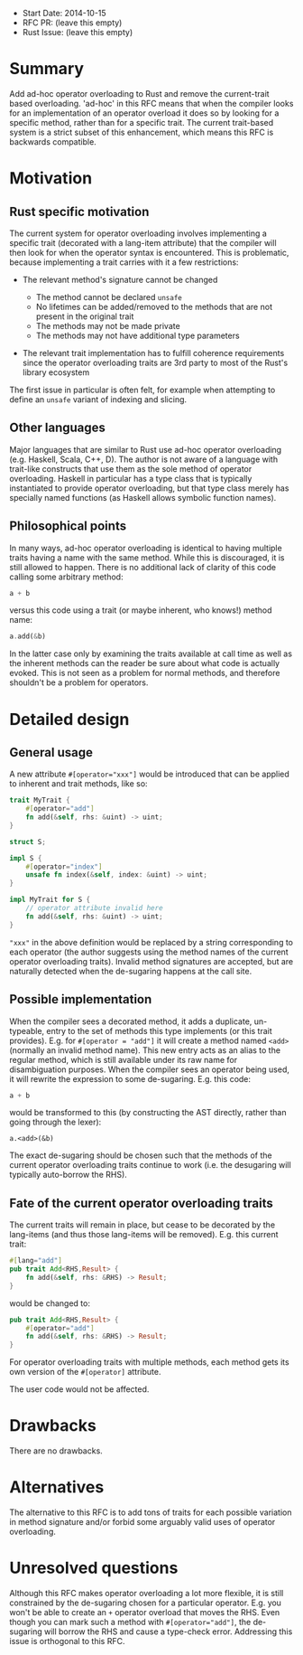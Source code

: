 - Start Date: 2014-10-15
- RFC PR: (leave this empty)
- Rust Issue: (leave this empty)

# Summary

Add ad-hoc operator overloading to Rust and remove the current-trait based 
overloading. 'ad-hoc' in this RFC means that when the compiler looks for an 
implementation of an operator overload it does so by looking for a specific 
method, rather than for a specific trait. The current trait-based system is a 
strict subset of this enhancement, which means this RFC is backwards 
compatible.

# Motivation

## Rust specific motivation

The current system for operator overloading involves implementing a specific 
trait (decorated with a lang-item attribute) that the compiler will then look 
for when the operator syntax is encountered. This is problematic, because 
implementing a trait carries with it a few restrictions:

* The relevant method's signature cannot be changed
    * The method cannot be declared `unsafe`
    * No lifetimes can be added/removed to the methods that are not present in
      the original trait
    * The methods may not be made private
    * The methods may not have additional type parameters

* The relevant trait implementation has to fulfill coherence requirements since 
  the operator overloading traits are 3rd party to most of the Rust's library 
  ecosystem

The first issue in particular is often felt, for example when attempting to 
define an `unsafe` variant of indexing and slicing.

## Other languages

Major languages that are similar to Rust use ad-hoc operator overloading (e.g. 
Haskell, Scala, C++, D). The author is not aware of a language with trait-like 
constructs that use them as the sole method of operator overloading. Haskell in 
particular has a type class that is typically instantiated to provide operator 
overloading, but that type class merely has specially named functions (as 
Haskell allows symbolic function names).

## Philosophical points

In many ways, ad-hoc operator overloading is identical to having multiple 
traits having a name with the same method. While this is discouraged, it is 
still allowed to happen. There is no additional lack of clarity of this code 
calling some arbitrary method:

```rust
a + b
```

versus this code using a trait (or maybe inherent, who knows!) method name:

```rust
a.add(&b)
```

In the latter case only by examining the traits available at call time as well 
as the inherent methods can the reader be sure about what code is actually 
evoked. This is not seen as a problem for normal methods, and therefore 
shouldn't be a problem for operators.

# Detailed design

## General usage

A new attribute `#[operator="xxx"]` would be introduced that can be applied to 
inherent and trait methods, like so:

```rust
trait MyTrait {
    #[operator="add"]
    fn add(&self, rhs: &uint) -> uint;
}

struct S;

impl S {
    #[operator="index"]
    unsafe fn index(&self, index: &uint) -> uint;
}

impl MyTrait for S {
    // operator attribute invalid here
    fn add(&self, rhs: &uint) -> uint;
}
```

`"xxx"` in the above definition would be replaced by a string corresponding to 
each operator (the author suggests using the method names of the current 
operator overloading traits). Invalid method signatures are accepted, but are 
naturally detected when the de-sugaring happens at the call site.

## Possible implementation

When the compiler sees a decorated method, it adds a duplicate, un-typeable, 
entry to the set of methods this type implements (or this trait provides). E.g. 
for `#[operator = "add"]` it will create a method named `<add>` (normally an 
invalid method name). This new entry acts as an alias to the regular method, 
which is still available under its raw name for disambiguation purposes. When 
the compiler sees an operator being used, it will rewrite the expression to 
some de-sugaring. E.g. this code:

```rust
a + b
```

would be transformed to this (by constructing the AST directly, rather than 
going through the lexer):

```
a.<add>(&b)
```

The exact de-sugaring should be chosen such that the methods of the current 
operator overloading traits continue to work (i.e. the desugaring will 
typically auto-borrow the RHS).

## Fate of the current operator overloading traits

The current traits will remain in place, but cease to be decorated by the 
lang-items (and thus those lang-items will be removed). E.g. this current trait:

```rust
#[lang="add"]
pub trait Add<RHS,Result> {
    fn add(&self, rhs: &RHS) -> Result;
}
```

would be changed to:

```rust
pub trait Add<RHS,Result> {
    #[operator="add"]
    fn add(&self, rhs: &RHS) -> Result;
}
```

For operator overloading traits with multiple methods, each method gets its own 
version of the `#[operator]` attribute.

The user code would not be affected.

# Drawbacks

There are no drawbacks.

# Alternatives

The alternative to this RFC is to add tons of traits for each possible 
variation in method signature and/or forbid some arguably valid uses of 
operator overloading.

# Unresolved questions

Although this RFC makes operator overloading a lot more flexible, it is still 
constrained by the de-sugaring chosen for a particular operator. E.g. you won't 
be able to create an `+` operator overload that moves the RHS. Even though you 
can mark such a method with `#[operator="add"]`, the de-sugaring will borrow 
the RHS and cause a type-check error. Addressing this issue is orthogonal to 
this RFC.
